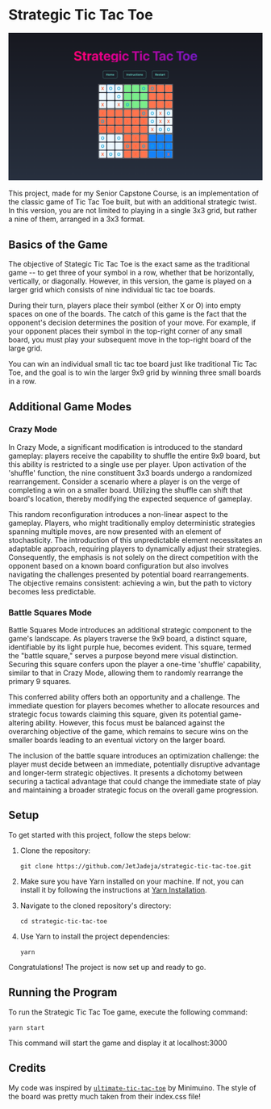 # Strategic Tic Tac Toe

![Example Game](./assets/game.png)

This project, made for my Senior Capstone Course, is an implementation of the classic game of Tic Tac Toe built, but with an additional strategic twist. In this version, you are not limited to playing in a single 3x3 grid, but rather a nine of them, arranged in a 3x3 format.

## Basics of the Game

The objective of Stategic Tic Tac Toe is the exact same as the traditional game -- to get three of your symbol in a row, whether that be horizontally, vertically, or diagonally. However, in this version, the game is played on a larger grid which consists of nine individual tic tac toe boards.

During their turn, players place their symbol (either X or O) into empty spaces on one of the boards. The catch of this game is the fact that the opponent's decision determines the position of your move. For example, if your opponent places their symbol in the top-right corner of any small board, you must play your subsequent move in the top-right board of the large grid.

You can win an individual small tic tac toe board just like traditional Tic Tac Toe, and the goal is to win the larger 9x9 grid by winning three small boards in a row.

## Additional Game Modes

### Crazy Mode

In Crazy Mode, a significant modification is introduced to the standard gameplay: players receive the capability to shuffle the entire 9x9 board, but this ability is restricted to a single use per player. Upon activation of the 'shuffle' function, the nine constituent 3x3 boards undergo a randomized rearrangement. Consider a scenario where a player is on the verge of completing a win on a smaller board. Utilizing the shuffle can shift that board's location, thereby modifying the expected sequence of gameplay.

This random reconfiguration introduces a non-linear aspect to the gameplay. Players, who might traditionally employ deterministic strategies spanning multiple moves, are now presented with an element of stochasticity. The introduction of this unpredictable element necessitates an adaptable approach, requiring players to dynamically adjust their strategies. Consequently, the emphasis is not solely on the direct competition with the opponent based on a known board configuration but also involves navigating the challenges presented by potential board rearrangements. The objective remains consistent: achieving a win, but the path to victory becomes less predictable.

### Battle Squares Mode

Battle Squares Mode introduces an additional strategic component to the game's landscape. As players traverse the 9x9 board, a distinct square, identifiable by its light purple hue, becomes evident. This square, termed the "battle square," serves a purpose beyond mere visual distinction. Securing this square confers upon the player a one-time 'shuffle' capability, similar to that in Crazy Mode, allowing them to randomly rearrange the primary 9 squares.

This conferred ability offers both an opportunity and a challenge. The immediate question for players becomes whether to allocate resources and strategic focus towards claiming this square, given its potential game-altering ability. However, this focus must be balanced against the overarching objective of the game, which remains to secure wins on the smaller boards leading to an eventual victory on the larger board.

The inclusion of the battle square introduces an optimization challenge: the player must decide between an immediate, potentially disruptive advantage and longer-term strategic objectives. It presents a dichotomy between securing a tactical advantage that could change the immediate state of play and maintaining a broader strategic focus on the overall game progression.

## Setup

To get started with this project, follow the steps below:

1. Clone the repository:

   ```
   git clone https://github.com/JetJadeja/strategic-tic-tac-toe.git
   ```

2. Make sure you have Yarn installed on your machine. If not, you can install it by following the instructions at [Yarn Installation](https://classic.yarnpkg.com/en/docs/install).

3. Navigate to the cloned repository's directory:

   ```
   cd strategic-tic-tac-toe
   ```

4. Use Yarn to install the project dependencies:
   ```
   yarn
   ```

Congratulations! The project is now set up and ready to go.

## Running the Program

To run the Strategic Tic Tac Toe game, execute the following command:

```
yarn start
```

This command will start the game and display it at localhost:3000

## Credits

My code was inspired by [`ultimate-tic-tac-toe`](https://github.com/Minimuino/ultimate-tic-tac-toe-react/tree/master) by Minimuino. The style of the board was pretty much taken from their index.css file!
